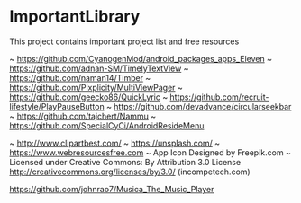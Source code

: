 # ImportantLibrary
This project contains important project list and free resources

~ https://github.com/CyanogenMod/android_packages_apps_Eleven
~ https://github.com/adnan-SM/TimelyTextView
~ https://github.com/naman14/Timber
~ https://github.com/Pixplicity/MultiViewPager
~ https://github.com/geecko86/QuickLyric
~ https://github.com/recruit-lifestyle/PlayPauseButton
~ https://github.com/devadvance/circularseekbar
~ https://github.com/tajchert/Nammu
~ https://github.com/SpecialCyCi/AndroidResideMenu

~ http://www.clipartbest.com/
~ https://unsplash.com/
~ https://www.webresourcesfree.com
~ App Icon Designed by Freepik.com 
~ Licensed under Creative Commons: By Attribution 3.0 License
http://creativecommons.org/licenses/by/3.0/ (incompetech.com)

 https://github.com/johnrao7/Musica_The_Music_Player
